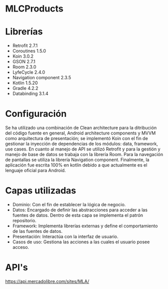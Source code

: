# MLCProducts

# Librerías
  - Retrofit 2.7.1
  - Coroutines 1.5.0
  - Koin 3.0.2
  - GSON 2.7.1
  - Room 2.3.0
  - LyfeCycle 2.4.0
  - Navigation component 2.3.5
  - Kotlin 1.5.20
  - Gradle 4.2.2
  - Databinding 3.1.4
  
# Configuración
  Se ha utilizado una combinación de Clean architecture para la ditribución del código fuente en general, Android architecture components y MVVM como arquitectura de presentación; se implementó Koin con el fin de gestionar la inyección de dependencias de los módulos: data, framework, use cases. En cuanto al manejo de API se utilizó Retrofit y para la gestión y manejo de base de datos se trabaja con la librería Room. Para la navegación de pantallas se utiliza la librería Navigation component. Finalmente, la aplicación fue escrita 100% en kotlin debido a que actualmente es el lenguaje oficial para Android.
  
# Capas utilizadas
  - Dominio: Con el fin de establecer la lógica de negocio.
  - Datos: Encargado de definir las abstracciones para acceder a las fuentes de datos. Dentro de esta capa se implementa el patrón repositorio.
  - Framework: Implementa librerías externas y define el comportamiento de las fuentes de datos.
  - Presentación: Interactúa con la interfaz de usuario.
  - Casos de uso: Gestiona las acciones a las cuales el usuario posee acceso.
  
# API's
  https://api.mercadolibre.com/sites/MLA/
